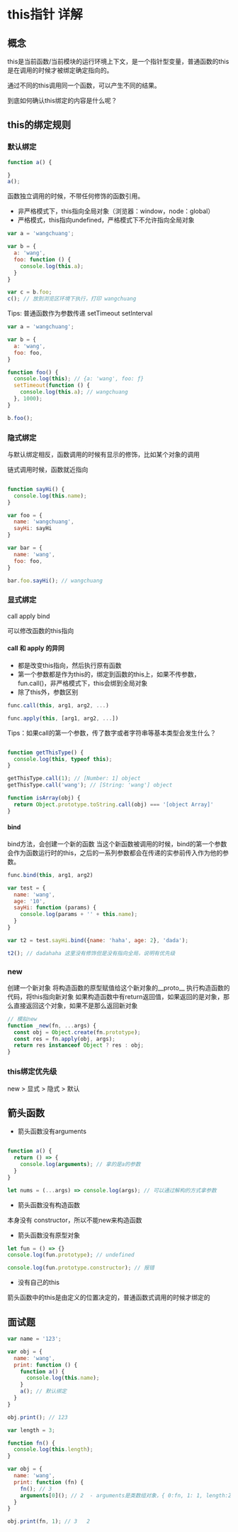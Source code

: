 # this指针 详解

## 概念

this是当前函数/当前模块的运行环境上下文，是一个指针型变量，普通函数的this是在调用的时候才被绑定确定指向的。

通过不同的this调用同一个函数，可以产生不同的结果。

到底如何确认this绑定的内容是什么呢？

## this的绑定规则

### 默认绑定

```js
function a() {

}
a();
```
函数独立调用的时候，不带任何修饰的函数引用。

* 非严格模式下，this指向全局对象（浏览器：window，node：global）
* 严格模式，this指向undefined，严格模式下不允许指向全局对象

```js
var a = 'wangchuang';

var b = {
  a: 'wang',
  foo: function () {
    console.log(this.a);
  }
}

var c = b.foo;
c(); // 放到浏览区环境下执行，打印 wangchuang
```

Tips: 普通函数作为参数传递 setTimeout setInterval

```js
var a = 'wangchuang';

var b = {
  a: 'wang',
  foo: foo,
}

function foo() {
  console.log(this); // {a: 'wang', foo: ƒ}
  setTimeout(function () {
    console.log(this.a); // wangchuang
  }, 1000);
}

b.foo();
```

### 隐式绑定

与默认绑定相反，函数调用的时候有显示的修饰，比如某个对象的调用

链式调用时候，函数就近指向

```js

function sayHi() {
  console.log(this.name);
}

var foo = {
  name: 'wangchuang',
  sayHi: sayHi
}

var bar = {
  name: 'wang',
  foo: foo,
}

bar.foo.sayHi(); // wangchuang
```

### 显式绑定

call apply bind

可以修改函数的this指向

#### call 和 apply 的异同

* 都是改变this指向，然后执行原有函数
* 第一个参数都是作为this的，绑定到函数的this上，如果不传参数，fun.call()，非严格模式下，this会绑到全局对象
* 除了this外，参数区别

```js
func.call(this, arg1, arg2, ...)

func.apply(this, [arg1, arg2, ...])

```

Tips：如果call的第一个参数，传了数字或者字符串等基本类型会发生什么？

```js

function getThisType() {
  console.log(this, typeof this);
}

getThisType.call(1); // [Number: 1] object
getThisType.call('wang'); // [String: 'wang'] object

function isArray(obj) {
  return Object.prototype.toString.call(obj) === '[object Array]'
}
```

#### bind

bind方法，会创建一个新的函数
当这个新函数被调用的时候，bind的第一个参数会作为函数运行时的this，之后的一系列参数都会在传递的实参前传入作为他的参数。

```js
func.bind(this, arg1, arg2)

```

```js
var test = {
  name: 'wang',
  age: '10',
  sayHi: function (params) {
    console.log(params + '' + this.name);
  }
}

var t2 = test.sayHi.bind({name: 'haha', age: 2}, 'dada');

t2(); // dadahaha 这里没有修饰但是没有指向全局，说明有优先级
```

### new

创建一个新对象
将构造函数的原型赋值给这个新对象的__proto__
执行构造函数的代码，将this指向新对象
如果构造函数中有return返回值，如果返回的是对象，那么直接返回这个对象，如果不是那么返回新对象

```js
// 模拟new
function _new(fn, ...args) {
  const obj = Object.create(fn.prototype);
  const res = fn.apply(obj, args);
  return res instanceof Object ? res : obj;
}

```

### this绑定优先级

new > 显式 > 隐式 > 默认




## 箭头函数

* 箭头函数没有arguments

```js

function a() {
  return () => {
    console.log(arguments); // 拿的是a的参数
  }
}

let nums = (...args) => console.log(args); // 可以通过解构的方式拿参数

```

* 箭头函数没有构造函数

本身没有 constructor，所以不能new来构造函数

* 箭头函数没有原型对象

```js
let fun = () => {}
console.log(fun.prototype); // undefined

console.log(fun.prototype.constructor); // 报错

```

* 没有自己的this

箭头函数中的this是由定义的位置决定的，普通函数式调用的时候才绑定的

## 面试题

```js
var name = '123';

var obj = {
  name: 'wang',
  print: function () {
    function a() {
      console.log(this.name);
    }
    a(); // 默认绑定
  }
}

obj.print(); // 123
```

```js
var length = 3;

function fn() {
  console.log(this.length);
}

var obj = {
  name: 'wang',
  print: function (fn) {
    fn(); // 3
    arguments[0](); // 2  - arguments是类数组对象，{ 0:fn, 1: 1, length:2 }，它有个length
  }
}

obj.print(fn, 1); // 3   2

```







